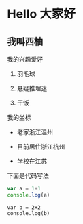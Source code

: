 # Hello 大家好

## 我叫西柚

我的兴趣爱好

1. 羽毛球

2. 悬疑推理迷

3. 干饭



我的坐标

* 老家浙江温州

* 目前居住浙江杭州

* 学校在江苏


下面是代码写法

``` javascript
var a = 1+1
console.log(a)
```

    var b = 2+2
    console.log(b)
